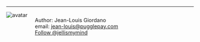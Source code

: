 <hr />
<div>
   <div style="float: left;">
      <img alt="avatar" src="http://www.gravatar.com/avatar/4eed77cef649100303e38c7c05689eb8.png" />
   </div>
<div style="float: left; margin-left: 20px;">
<p style="font-wight: bold;">Author: Jean-Louis Giordano
   <br />
   email: <a href="mailto: patrik@pugglepay.com">jean-louis@pugglepay.com</a>
   <br />
   <a href="https://twitter.com/jellismymind" class="twitter-follow-button" data-show-count="false" data-size="large">Follow @jellismymind</a>
   <script>!function(d,s,id){var js,fjs=d.getElementsByTagName(s)[0],p=/^http:/.test(d.location)?'http':'https';if(!d.getElementById(id)){js=d.createElement(s);js.id=id;js.src=p+'://platform.twitter.com/widgets.js';fjs.parentNode.insertBefore(js,fjs);}}(document, 'script', 'twitter-wjs');</script>
</p>
</div>
</div>
